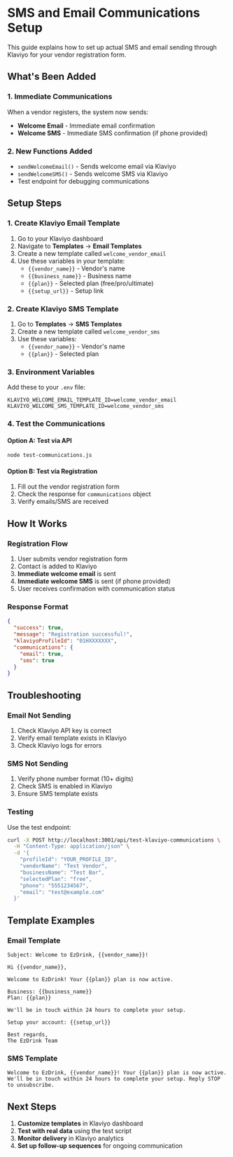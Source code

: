 # SMS and Email Communications Setup

This guide explains how to set up actual SMS and email sending through Klaviyo for your vendor registration form.

## What's Been Added

### 1. Immediate Communications
When a vendor registers, the system now sends:
- **Welcome Email** - Immediate email confirmation
- **Welcome SMS** - Immediate SMS confirmation (if phone provided)

### 2. New Functions Added
- `sendWelcomeEmail()` - Sends welcome email via Klaviyo
- `sendWelcomeSMS()` - Sends welcome SMS via Klaviyo
- Test endpoint for debugging communications

## Setup Steps

### 1. Create Klaviyo Email Template
1. Go to your Klaviyo dashboard
2. Navigate to **Templates** → **Email Templates**
3. Create a new template called `welcome_vendor_email`
4. Use these variables in your template:
   - `{{vendor_name}}` - Vendor's name
   - `{{business_name}}` - Business name
   - `{{plan}}` - Selected plan (free/pro/ultimate)
   - `{{setup_url}}` - Setup link

### 2. Create Klaviyo SMS Template
1. Go to **Templates** → **SMS Templates**
2. Create a new template called `welcome_vendor_sms`
3. Use these variables:
   - `{{vendor_name}}` - Vendor's name
   - `{{plan}}` - Selected plan

### 3. Environment Variables
Add these to your `.env` file:
```env
KLAVIYO_WELCOME_EMAIL_TEMPLATE_ID=welcome_vendor_email
KLAVIYO_WELCOME_SMS_TEMPLATE_ID=welcome_vendor_sms
```

### 4. Test the Communications

#### Option A: Test via API
```bash
node test-communications.js
```

#### Option B: Test via Registration
1. Fill out the vendor registration form
2. Check the response for `communications` object
3. Verify emails/SMS are received

## How It Works

### Registration Flow
1. User submits vendor registration form
2. Contact is added to Klaviyo
3. **Immediate welcome email** is sent
4. **Immediate welcome SMS** is sent (if phone provided)
5. User receives confirmation with communication status

### Response Format
```json
{
  "success": true,
  "message": "Registration successful!",
  "klaviyoProfileId": "01HXXXXXXX",
  "communications": {
    "email": true,
    "sms": true
  }
}
```

## Troubleshooting

### Email Not Sending
1. Check Klaviyo API key is correct
2. Verify email template exists in Klaviyo
3. Check Klaviyo logs for errors

### SMS Not Sending
1. Verify phone number format (10+ digits)
2. Check SMS is enabled in Klaviyo
3. Ensure SMS template exists

### Testing
Use the test endpoint:
```bash
curl -X POST http://localhost:3001/api/test-klaviyo-communications \
  -H "Content-Type: application/json" \
  -d '{
    "profileId": "YOUR_PROFILE_ID",
    "vendorName": "Test Vendor",
    "businessName": "Test Bar",
    "selectedPlan": "free",
    "phone": "5551234567",
    "email": "test@example.com"
  }'
```

## Template Examples

### Email Template
```
Subject: Welcome to EzDrink, {{vendor_name}}!

Hi {{vendor_name}},

Welcome to EzDrink! Your {{plan}} plan is now active.

Business: {{business_name}}
Plan: {{plan}}

We'll be in touch within 24 hours to complete your setup.

Setup your account: {{setup_url}}

Best regards,
The EzDrink Team
```

### SMS Template
```
Welcome to EzDrink, {{vendor_name}}! Your {{plan}} plan is now active. We'll be in touch within 24 hours to complete your setup. Reply STOP to unsubscribe.
```

## Next Steps

1. **Customize templates** in Klaviyo dashboard
2. **Test with real data** using the test script
3. **Monitor delivery** in Klaviyo analytics
4. **Set up follow-up sequences** for ongoing communication 